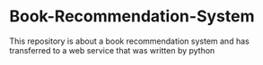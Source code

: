 # Book-Recommendation-System
This repository is about a book recommendation system and has transferred to a web service that was written by python
